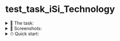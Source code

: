 # test_task_iSi_Technology

<details><summary> 📄 The task:</summary>

BackEnd iSi Technology test task<br>
(Simple chat)<br>
We need to provide an application with 2 models:<br>
● Thread (fields - participants, created, updated)<br>
● Message (fields - sender, text, thread, created, is_read)<br>
Thread can’t have more than 2 participants.<br>
1. Implement REST endpoints for:<br>
● creation (if a thread with particular users exists - just return it.);<br>
● removing a thread;<br>
● retrieving the list of threads for any user;<br>
● creation of a message and retrieving message list for the thread;<br>
● marking the message as read;<br>
● retrieving a number of unread messages for the user.<br>
2. Customize Django admin.<br>
3. Provide pagination(LimitOffsetPagination) where it is needed.<br>
4. Validation in URLs is required, comments are welcome.<br>
5. Add a README.md file with a description of how to run the test task.<br>
6. Create a dump of a database to load test data.<br>
7. Give access to the project in the GIT repository. (Public Access)<br>
Requirements:<br>
Djangо, DRF<br>
authentication Simple JWT or Django Token;<br>
database – SQLite<br>
</details>
<details><summary>📸 Screenshots:</summary>

![Image alt](https://github.com/Lioniys/test_task_iSi_Technology/raw/main/screen/1.png)
![Image alt](https://github.com/Lioniys/test_task_iSi_Technology/raw/main/screen/2.png)
![Image alt](https://github.com/Lioniys/test_task_iSi_Technology/raw/main/screen/3.png)
![Image alt](https://github.com/Lioniys/test_task_iSi_Technology/raw/main/screen/4.png)
![Image alt](https://github.com/Lioniys/test_task_iSi_Technology/raw/main/screen/5.png)
![Image alt](https://github.com/Lioniys/test_task_iSi_Technology/raw/main/screen/7.png)
![Image alt](https://github.com/Lioniys/test_task_iSi_Technology/raw/main/screen/6.png)
![Image alt](https://github.com/Lioniys/test_task_iSi_Technology/raw/main/screen/0.png)
</details>
<details><summary>⏱ Quick start:</summary>

```commandline
pip install -r requirements.txt
python chat/manage.py runserver
```
Username: admin<br>
Password: admin<br>
Username: test1<br>
Password: test1test1<br>
Username: test2<br>
Password: test2test2<br>
</details>